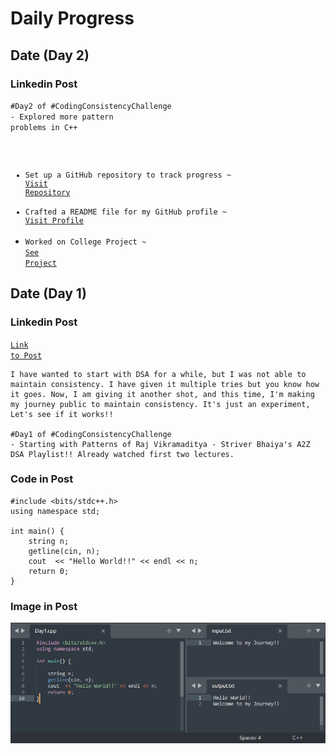 # Daily Progress

## Date (Day 2)

### Linkedin Post

<code>#Day2 of #CodingConsistencyChallenge<br>- Explored more pattern problems in C++
- Set up a GitHub repository to track progress ~ <a href="https://github.com/shravanngoswamii/Competitive-Programming/tree/main">Visit Repository</a>
- Crafted a README file for my GitHub profile ~ <a href="https://github.com/shravanngoswamii">Visit Profile</a>
- Worked on College Project ~ <a href="https://github.com/shravanngoswamii/Shopping-Website">See Project</a></code>

## Date (Day 1)

### Linkedin Post

<code><a href="https://www.linkedin.com/posts/shravangoswami_day1-codingconsistencychallenge-striversa2zdsa-activity-7097172832903700480-YHnI?utm_source=share&utm_medium=member_desktop">Link to Post</a></code>


```
I have wanted to start with DSA for a while, but I was not able to maintain consistency. I have given it multiple tries but you know how it goes. Now, I am giving it another shot, and this time, I'm making my journey public to maintain consistency. It's just an experiment, Let's see if it works!!

#Day1 of #CodingConsistencyChallenge
- Starting with Patterns of Raj Vikramaditya - Striver Bhaiya's A2Z DSA Playlist!! Already watched first two lectures.
```

### Code in Post

```
#include <bits/stdc++.h>
using namespace std;

int main() {
    string n;
    getline(cin, n);
    cout  << "Hello World!!" << endl << n;
    return 0;
}
```

### Image in Post

![Image in LinkedIn Post](Visual%20Files/Images/Screenshot%202023-08-15%20163918.png)

